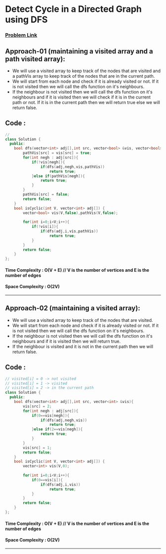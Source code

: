 # Detect Cycle in a Directed Graph using DFS
### [Problem Link](https://practice.geeksforgeeks.org/problems/detect-cycle-in-a-directed-graph/1)

## Approach-01 (maintaining a visited array and a path visited array): 
* We will use a visited array to keep track of the nodes that are visited and a pathVis array to keep track of the nodes that are in the current path.
* We will start from each node and check if it is already visited or not. If it is not visited then we will call the dfs function on it's neighbours.
* If the neighbour is not visited then we will call the dfs function on it's neighbours and if it is visited then we will check if it is in the current path or not. If it is in the current path then we will return true else we will return false.


## Code : 
```cpp
// 
class Solution {
  public:
    bool dfs(vector<int> adj[],int src, vector<bool> &vis, vector<bool> &pathVis){
        pathVis[src] = vis[src] = true;
        for(int negh : adj[src]){
            if(!vis[negh]){
                if(dfs(adj,negh,vis,pathVis))
                    return true;
            }else if(pathVis[negh]){
                return true;
            }
        }
        pathVis[src] = false;
        return false;
    }
    bool isCyclic(int V, vector<int> adj[]) {
        vector<bool> vis(V,false),pathVis(V,false);
        
        for(int i=0;i<V;i++){
            if(!vis[i]){
                if(dfs(adj,i,vis,pathVis))
                    return true;
            }
        }
        return false;
    }
};
```

#### Time Complexity : O(V + E) // V is the number of vertices and E is the number of edges
#### Space Complexity : O(2V)

---

## Approach-02 (maintaining a visited array): 
* We will use a visited array to keep track of the nodes that are visited.
* We will start from each node and check if it is already visited or not. If it is not visited then we will call the dfs function on it's neighbours.
* If the neighbour is not visited then we will call the dfs function on it's neighbours and if it is visited then we will return true.
* If the neighbour is visited and it is not in the current path then we will return false.

## Code : 
```cpp
// visited[i] = 0 -> not visited
// visited[i] = 1 -> visited
// visited[i] = 2 -> in the current path
class Solution {
  public:
    bool dfs(vector<int> adj[],int src, vector<int> &vis){
        vis[src] = 2;
        for(int negh : adj[src]){
            if(0==vis[negh]){
                if(dfs(adj,negh,vis))
                    return true;
            }else if(2==vis[negh]){
                return true;
            }
        }
        vis[src] = 1;
        return false;
    }
    bool isCyclic(int V, vector<int> adj[]) {
        vector<int> vis(V,0);
        
        for(int i=0;i<V;i++){
            if(0==vis[i]){
                if(dfs(adj,i,vis))
                    return true;
            }
        }
        return false;
    }
};
```

#### Time Complexity : O(V + E) // V is the number of vertices and E is the number of edges
#### Space Complexity : O(2V)

---